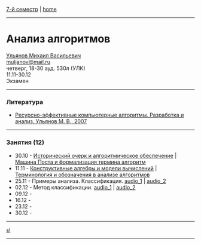 [7-й семестр](../2021_2022_7_sem.md) | [home](../README.md)
____________________________________
# Анализ алгоритмов
[Ульянов Михаил Васильевич](https://www.linkedin.com/in/%D0%BC%D0%B8%D1%85%D0%B0%D0%B8%D0%BB-%D1%83%D0%BB%D1%8C%D1%8F%D0%BD%D0%BE%D0%B2-7a231040/) \
muljanov@mail.ru \
четверг, 18-30 ауд. 530л (УЛК)\
11.11-30.12 \
Экзамен 
____________________________________
### Литература

* [Ресурсно-эффективные компьютерные алгоритмы. Разработка и анализ, Ульянов М. В., 2007](https://drive.google.com/file/d/1GDkqsfJDjotvynJQqXr2NnCyt19Jt4bD/view?usp=drivesdk)
____________________________________
### Занятия (12)

* 30.10 - [Исторический очерк и алгоритмическое обеспечение](https://drive.google.com/file/d/1qpK3hTJKupoQ1ALHnQSyUUMK8iGIhNLb/view?usp=drivesdk) | [Машина Поста и формализация термина алгоритм](https://drive.google.com/file/d/1qshVkwYOuB2TD0xDyquaEA23uTDVpQBU/view?usp=drivesdk)
* 11.11 - [Конструктивные алгебры и модели вычислений](https://drive.google.com/file/d/1gK2kGSGIq6mIHwc__4hayb4K0e7KugJi/view?usp=sharing) | [Терминология и обозначения в анализе алгоритмов](https://drive.google.com/file/d/1vDqsv-BcZUjyC5LBt1ngcLC6TKZ7d_Rl/view?usp=sharing)
* 25.11 - Примеры анализа. Классификация. [audio_1](https://drive.google.com/file/d/1wcS4mVeYLz3Vj4nKWH7U6mH3TgxJoRw2/view?usp=drivesdk) | [audio_2](https://drive.google.com/file/d/1wX0CkDujkxayOCD6Oz95f8m-TuQmBWJ9/view?usp=drivesdk)
* 02.12 - Метод классификации. [audio_1](https://drive.google.com/file/d/1zrHfK0DYgL_New13A4QaGNfqE9VfEXFJ/view?usp=drivesdk) | [audio_2](https://drive.google.com/file/d/1zqeixR4JXnU6SESUSLoBoZnXaZIKVkJg/view?usp=drivesdk)
* 09.12 - 
* 16.12 - 
* 23.12 - 
* 30.12 - 
____________________________________
[sl](https://drive.google.com/drive/folders/1qmroxgLyH3Sq4aAvnXKLzJdQCEwvp1jJ)



____________________________________
